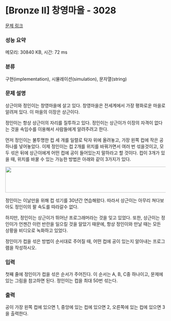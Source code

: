 # [Bronze II] 창영마을 - 3028 

[문제 링크](https://www.acmicpc.net/problem/3028) 

### 성능 요약

메모리: 30840 KB, 시간: 72 ms

### 분류

구현(implementation), 시뮬레이션(simulation), 문자열(string)

### 문제 설명

<p>상근이와 정인이는 창영마을에 살고 있다. 창영마을은 전세계에서 가장 평화로운 마을로 알려져 있다. 이 마을의 이장은 상근이다.</p>

<p>정인이는 항상 상근이의 자리를 질투하고 있다. 정인이는 상근이가 이장의 자격이 없다는 것을 속임수를 이용해서 사람들에게 알려주려고 한다. </p>

<p>먼저 정인이는 불투명한 컵 세 개를 일렬로 탁자 위에 올려놓고, 가장 왼쪽 컵에 작은 공 하나를 넣어놓았다. 이제 정인이는 컵 2개를 위치를 바꿔가면서 여러 번 섞을것이고, 모두 섞은 뒤에 상근이에게 어떤 컵에 공이 들어있는지 말하라고 할 것이다. 컵이 3개가 있을 때, 위치를 바꿀 수 있는 가능한 방법은 아래와 같이 3가지가 있다.</p>

<p style="text-align: center;"><img alt="" src="https://upload.acmicpc.net/dd088d62-0715-46dc-ae95-5d0279156ced/-/preview/" style="width: 529px; height: 81px;"></p>

<p>정인이는 이날만을 위해 컵 섞기를 30년간 연습해왔다. 따라서 상근이는 아무리 쳐다보아도 정인이의 팔 속도를 따라갈수 없다.</p>

<p>하지만, 정인이는 상근이가 뛰어난 프로그래머라는 것을 잊고 있었다. 또한, 상근이는 정인이가 언젠간 이런 반란을 일으킬 것을 알았기 때문에, 항상 정인이와 만날 때는 모든 상황을 비디오로 녹화하고 있었다.</p>

<p>정인이가 컵을 섞은 방법이 순서대로 주어질 때, 어떤 컵에 공이 있는지 알아내는 프로그램을 작성하시오.</p>

### 입력 

 <p>첫째 줄에 정인이가 컵을 섞은 순서가 주어진다. 이 순서는 A, B, C중 하나이고, 문제에 있는 그림을 참고하면 된다. 정인이는 컵을 최대 50번 섞는다.</p>

### 출력 

 <p>공이 가장 왼쪽 컵에 있으면 1, 중앙에 있는 컵에 있으면 2, 오른쪽에 있는 컵에 있으면 3을 출력한다.</p>

